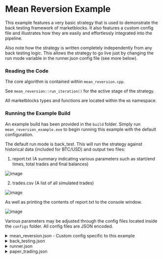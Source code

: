 # Mean Reversion Example

This example features a very basic strategy that is used to demonstrate the back testing framework of marketblocks. It also features a custom config file and illustrates how they are easily and effortlessly integrated into the pipeline. 

Also note how the strategy is written completely independently from any back testing logic. This allows the strategy to go live just by changing the run mode variable in the runner.json config file (see more below).

### Reading the Code
The core algorithm is contained within `mean_reversion.cpp`. 

See `mean_reversion::run_iteration()` for the active stage of the strategy.

All marketblocks types and functions are located within the `mb` namespace.

### Running the Example Build

An example build has been provided in the `build` folder. Simply run `mean_reversion_example.exe` to begin running this example with the default configuration. 

The default run mode is back_test. This will run the strategy against historical data (included for BTC/USD) and output two files:
  1. report.txt (A summary indicating various parameters such as start/end times, total trades and final balances)

![image](https://user-images.githubusercontent.com/43093246/169858193-c9450f17-0256-4da0-b76b-f4d8812e4660.png)



  2. trades.csv (A list of all simulated trades)


![image](https://user-images.githubusercontent.com/43093246/169858302-26091073-1441-4c01-8cfc-c283ee992dd4.png)



As well as printing the contents of report.txt to the console window.


![image](https://user-images.githubusercontent.com/43093246/169858562-38b3065e-de1a-4d6d-808c-1c1d4326b64b.png)


Various parameters may be adjusted through the config files located inside the `configs` folder. All config files are JSON encoded.

<details><summary>mean_reversion.json - Custom config specific to this example</summary>
  
- `balanceTraded` - Specifies percentage of balance to use when executing trades (a value of 1.0 uses the entire available balance)
- `tradablePairs` - Specifies the pairs to run the asset against (Note: if running back test, additional data must be supplied to change this setting from "BTC/USD")
- `tradePriceThreshold` - Specifies how far below the mean the price must fall to trigger a trade
  
</details>

<details><summary>back_testing.json</summary>
  
- `dataDirectory` - Path to historical data
- `outputDirectory` - Path to save results
- `startTime` - Data start time specified as seconds from epoch
- `stepSize` - Data interval in seconds
  
</details>

<details><summary>runner.json</summary>

- `exchangeIds` - Specifies which exchanges to run the strategy on. Specifying an empty array will use all supported exchanges.
- `httpTimeout` - Specifies the timeout for HTTP requests in ms. A value of 0 disables the timeout.
- `runMode` - Sets the run mode. Valid options are `"live"`, `"live_test"` or `"back_test"`
- `websocketTimeout` - Specifies the timeout for the websocket connection handshake in ms. A value of 0 disables the timeout.
  
</details>

<details><summary>paper_trading.json</summary>
  
Contains parameters used by the trading simulator when the Live-Test run mode is enabled
  
  - `balances` - Initial virtual balances
  - `fee` - Simulated fee to use when executing paper trades
  
</details>

